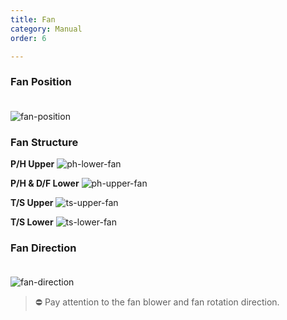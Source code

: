 ```yaml
---
title: Fan
category: Manual
order: 6

---
```


### **Fan Position**  
　  
![fan-position](https://user-images.githubusercontent.com/85915538/126117092-92a31c17-5e19-44d0-8312-896caa6e67ad.png)


### **Fan Structure**

**P/H Upper**
![ph-lower-fan](https://user-images.githubusercontent.com/85915538/126118499-ec0b1790-bc15-4f47-8273-5e641b995207.png)

**P/H & D/F Lower**
![ph-upper-fan](https://user-images.githubusercontent.com/85915538/126118506-ec3cf692-b05b-421b-80bf-30e5dc1d6762.png)

**T/S Upper**
![ts-upper-fan](https://user-images.githubusercontent.com/85915538/126118519-a89dfe8c-fb37-42a3-a9d0-f47345a94730.png)

**T/S Lower**
![ts-lower-fan](https://user-images.githubusercontent.com/85915538/126118509-4ff8ec01-6496-4ab3-8142-c7d13abb4e1a.png)


### **Fan Direction**  
　  
![fan-direction](https://user-images.githubusercontent.com/85915538/126117295-1559f775-dcb3-437d-aea4-5a119aa917a4.png)

<!---
Fan Blower 방향과 회전 방향이 바뀌지 않게 주의해야한다.
--->

> ⛔ Pay attention to the fan blower and fan rotation direction.  
